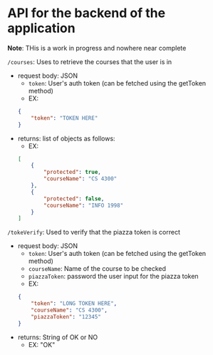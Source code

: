 # API for the backend of the application

**Note**: THis is a work in progress and nowhere near complete

`/courses`: Uses to retrieve the courses that the user is in
- request body: JSON
    - ``token``: User's auth token (can be fetched using the getToken method)
    - EX:
    ```json
    {
        "token": "TOKEN HERE"
    }
    ```
- returns: list of objects as follows:
    - EX:
    ```json
    [
        {
            "protected": true,
            "courseName": "CS 4300"
        },
        {
            "protected": false,
            "courseName": "INFO 1998"
        }
    ]
    ```
`/tokeVerify`: Used to verify that the piazza token is correct
- request body: JSON
    - ``token``: User's auth token (can be fetched using the getToken method)
    - ``courseName``: Name of the course to be checked
    - ``piazzaToken``: password the user input for the piazza token
    - EX:
    ```JSON
    {
        "token": "LONG TOKEN HERE",
        "courseName": "CS 4300",
        "piazzaToken": "12345"
    }
    ```
- returns: String of OK or NO
    - EX: "OK"

